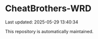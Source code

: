 # CheatBrothers-WRD

Last updated: 2025-05-29 13:40:34

This repository is automatically maintained.
